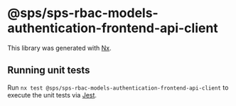 # @sps/sps-rbac-models-authentication-frontend-api-client

This library was generated with [Nx](https://nx.dev).

## Running unit tests

Run `nx test @sps/sps-rbac-models-authentication-frontend-api-client` to execute the unit tests via [Jest](https://jestjs.io).
